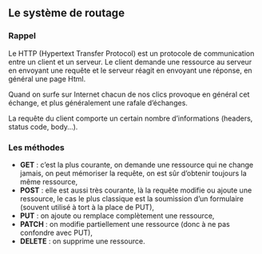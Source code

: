 ## Le système de routage

### Rappel

Le HTTP (Hypertext Transfer Protocol) est un protocole de communication entre un client et un serveur. Le client demande une ressource au serveur en envoyant une requête et le serveur réagit en envoyant une réponse, en général une page Html.

Quand on surfe sur Internet chacun de nos clics provoque en général cet échange, et plus généralement une rafale d’échanges.

La requête du client comporte un certain nombre d’informations (headers, status code, body…).

### Les méthodes

- **GET** : c’est la plus courante, on demande une ressource qui ne change jamais, on peut mémoriser la requête, on est sûr d’obtenir toujours la même ressource,
- **POST** : elle est aussi très courante, là la requête modifie ou ajoute une ressource, le cas le plus classique est la soumission d’un formulaire (souvent utilisé à tort à la place de PUT),
- **PUT** : on ajoute ou remplace complètement une ressource,
- **PATCH** : on modifie partiellement une ressource (donc à ne pas confondre avec PUT),
- **DELETE** : on supprime une ressource.
